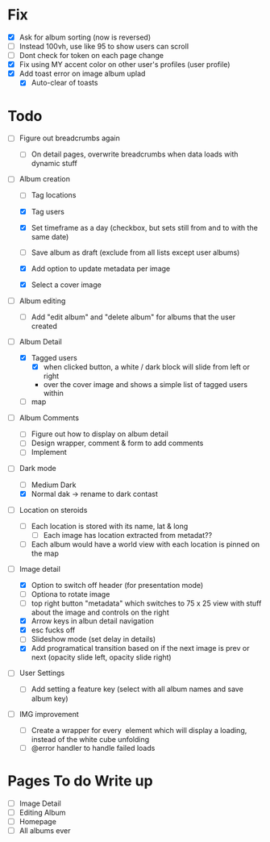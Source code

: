 # Fix

- [x] Ask for album sorting (now is reversed)
- [ ] Instead 100vh, use like 95 to show users can scroll
- [ ] Dont check for token on each page change
- [x] Fix using MY accent color on other user's profiles (user profile)
- [x] Add toast error on image album uplad
  - [x] Auto-clear of toasts

# Todo

- [ ] Figure out breadcrumbs again

  - [ ] On detail pages, overwrite breadcrumbs when data loads with dynamic stuff

- [ ] Album creation

  - [ ] Tag locations
  - [x] Tag users
  - [x] Set timeframe as a day (checkbox, but sets still from and to with the same date)
  - [ ] Save album as draft (exclude from all lists except user albums)

  - [x] Add option to update metadata per image
  - [x] Select a cover image

- [ ] Album editing

  - [ ] Add "edit album" and "delete album" for albums that the user created

- [ ] Album Detail

  - [x] Tagged users
    - [x] when clicked button, a white / dark block will slide from left or right
    - over the cover image and shows a simple list of tagged users within
  - [ ] map

- [ ] Album Comments

  - [ ] Figure out how to display on album detail
  - [ ] Design wrapper, comment & form to add comments
  - [ ] Implement

- [ ] Dark mode

  - [ ] Medium Dark
  - [x] Normal dak -> rename to dark contast

- [ ] Location on steroids

  - [ ] Each location is stored with its name, lat & long
    - [ ] Each image has location extracted from metadat??
  - [ ] Each album would have a world view with each location is pinned on the map

- [ ] Image detail

  - [x] Option to switch off header (for presentation mode)
  - [ ] Optiona to rotate image
  - [ ] top right button "metadata" which switches to 75 x 25 view with stuff about the image and controls on the right
  - [x] Arrow keys in albun detail navigation
  - [x] esc fucks off
  - [ ] Slideshow mode (set delay in details)
  - [x] Add programatical transition based on if the next image is prev or next (opacity slide left, opacity slide right)

- [ ] User Settings

  - [ ] Add setting a feature key (select with all album names and save album key)

- [ ] IMG improvement
  - [ ] Create a wrapper for every <img> element which will display a loading, instead of the white cube unfolding
  - [ ] @error handler to handle failed loads

# Pages To do Write up

- [ ] Image Detail
- [ ] Editing Album
- [ ] Homepage
- [ ] All albums ever
